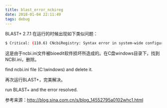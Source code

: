 ```yaml
---
title: blast_error_ncbireg
date: 2018-01-04 22:11:49
tags: debug
---
```


BLAST+ 2.7.1 在运行的时候出现如下类似问题：

``` bash
$ Critical: (110.6) CNcbiRegistry: Syntax error in system-wide configuration file: NCBI C++ Exception: "..........\src\corelib\ncbireg.cpp", line 660: Error: ncbi::IRWRegistry ::x_Read() - Badly placed '\' in the registry value: 'ROOT=J:\nASNLOAD=J:\BioEdi t\tables\nDATA=J:\BioEdit\tables\' (m_Pos = 4)
```
这是由于ncbi.ini文件被bioedit软件损坏所造成的。在C盘windows目录下，找到NCBI.ini，删除。

find ncbi.ini file (C:\windows) and delete it.

再次运行BLAST+，完美解决。

run BLAST+ and the error resolved.

参考来源：http://blog.sina.com.cn/s/blog_14552795a0102whc1.html
